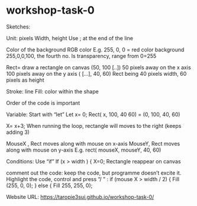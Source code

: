 # workshop-task-0

Sketches:

Unit: pixels
Width, height
Use ; at the end of the line


Color of the background 
RGB color
E.g. 255, 0, 0 = red color background
255,0,0,100, the fourth no. Is transparency, range from 0=255


Rect= draw a rectangle on canvas
(50, 100 [..])
50 pixels away on the x axis 
100 pixels away on the y axis
( […], 40, 60)
Rect being 40 pixels width, 60 pixels as height

Stroke: line
Fill: color within the shape

Order of the code is important

Variable:
Start with “let” 
Let x= 0;
Rect( x, 100, 40 60) = (0, 100, 40, 60)

X= x+3;
When running the loop, rectangle will moves to the right (keeps adding 3)

MouseX , Rect moves along with mouse on x-axis
MouseY, Rect moves along with mouse on y-axis
E.g. rect( mouseX, mouseY, 40, 60)

Conditions:
Use “if”
If (x > width ) {
X=0;
Rectangle reappear on canvas

comment out the code: keep the code, but programme doesn’t excite it. Highlight the code, control and press “/ ”
: if (mouse X > width / 2) {
Fill (255, 0, 0);
} else { 
Fill 255, 255, 0);
 
Website URL: https://taropie3sui.github.io/workshop-task-0/
